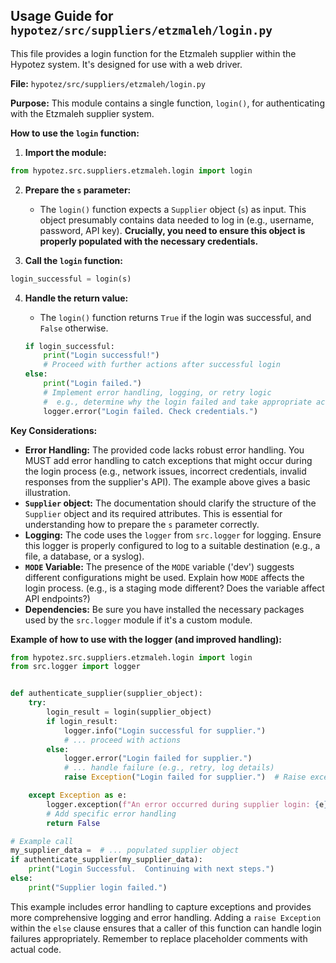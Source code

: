 ## Usage Guide for `hypotez/src/suppliers/etzmaleh/login.py`

This file provides a login function for the Etzmaleh supplier within the Hypotez system.  It's designed for use with a web driver.

**File:** `hypotez/src/suppliers/etzmaleh/login.py`

**Purpose:** This module contains a single function, `login()`, for authenticating with the Etzmaleh supplier system.

**How to use the `login` function:**

1. **Import the module:**

```python
from hypotez.src.suppliers.etzmaleh.login import login
```

2. **Prepare the `s` parameter:**
   - The `login()` function expects a `Supplier` object (`s`) as input.  This object presumably contains data needed to log in (e.g., username, password, API key).  **Crucially, you need to ensure this object is properly populated with the necessary credentials.**

3. **Call the `login` function:**

```python
login_successful = login(s)
```

4. **Handle the return value:**
   - The `login()` function returns `True` if the login was successful, and `False` otherwise.

   ```python
   if login_successful:
       print("Login successful!")
       # Proceed with further actions after successful login
   else:
       print("Login failed.")
       # Implement error handling, logging, or retry logic
       #  e.g., determine why the login failed and take appropriate action.
       logger.error("Login failed. Check credentials.")
   ```

**Key Considerations:**

* **Error Handling:** The provided code lacks robust error handling.  You MUST add error handling to catch exceptions that might occur during the login process (e.g., network issues, incorrect credentials, invalid responses from the supplier's API).  The example above gives a basic illustration.
* **`Supplier` object:**  The documentation should clarify the structure of the `Supplier` object and its required attributes.  This is essential for understanding how to prepare the `s` parameter correctly.
* **Logging:** The code uses the `logger` from `src.logger` for logging. Ensure this logger is properly configured to log to a suitable destination (e.g., a file, a database, or a syslog).
* **`MODE` Variable:** The presence of the `MODE` variable ('dev') suggests different configurations might be used. Explain how `MODE` affects the login process.  (e.g., is a staging mode different? Does the variable affect API endpoints?)
* **Dependencies:** Be sure you have installed the necessary packages used by the `src.logger` module if it's a custom module.

**Example of how to use with the logger (and improved handling):**


```python
from hypotez.src.suppliers.etzmaleh.login import login
from src.logger import logger


def authenticate_supplier(supplier_object):
    try:
        login_result = login(supplier_object)
        if login_result:
            logger.info("Login successful for supplier.")
            # ... proceed with actions
        else:
            logger.error("Login failed for supplier.")
            # ... handle failure (e.g., retry, log details)
            raise Exception("Login failed for supplier.")  # Raise exception for caller

    except Exception as e:
        logger.exception(f"An error occurred during supplier login: {e}")
        # Add specific error handling
        return False

# Example call
my_supplier_data =  # ... populated supplier object
if authenticate_supplier(my_supplier_data):
    print("Login Successful.  Continuing with next steps.")
else:
    print("Supplier login failed.")
```

This example includes error handling to capture exceptions and provides more comprehensive logging and error handling.  Adding a `raise Exception` within the `else` clause ensures that a caller of this function can handle login failures appropriately. Remember to replace placeholder comments with actual code.


```